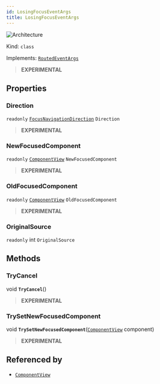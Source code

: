 ```yaml
---
id: LosingFocusEventArgs
title: LosingFocusEventArgs
---
```


![Architecture](https://img.shields.io/badge/architecture-new_only-blue)

Kind: `class`

Implements: [`RoutedEventArgs`](RoutedEventArgs)

> **EXPERIMENTAL**

## Properties
### Direction
`readonly`  [`FocusNavigationDirection`](FocusNavigationDirection) `Direction`

> **EXPERIMENTAL**

### NewFocusedComponent
`readonly`  [`ComponentView`](ComponentView) `NewFocusedComponent`

> **EXPERIMENTAL**

### OldFocusedComponent
`readonly`  [`ComponentView`](ComponentView) `OldFocusedComponent`

> **EXPERIMENTAL**

### OriginalSource
`readonly`  int `OriginalSource`

## Methods
### TryCancel
void **`TryCancel`**()

> **EXPERIMENTAL**

### TrySetNewFocusedComponent
void **`TrySetNewFocusedComponent`**([`ComponentView`](ComponentView) component)

> **EXPERIMENTAL**

## Referenced by
- [`ComponentView`](ComponentView)
